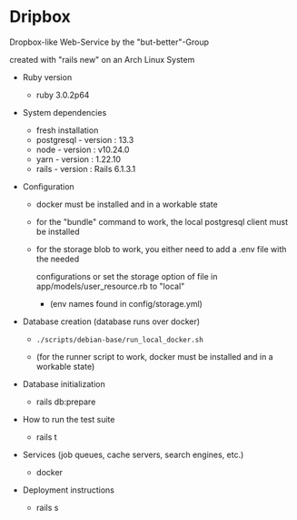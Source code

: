 # Dripbox

Dropbox-like Web-Service
by the "but-better"-Group

created with "rails new" on an Arch Linux System

* Ruby version
    - ruby 3.0.2p64

* System dependencies
    - fresh installation
    - postgresql - version : 13.3
    - node - version :  v10.24.0
    - yarn - version : 1.22.10
    - rails - version : Rails 6.1.3.1


* Configuration
    - docker must be installed and in a workable state
    - for the "bundle" command to work, the local postgresql client must be installed
    - for the storage blob to work, you either need to add a .env file with the needed

      configurations or set the storage option of file in app/models/user_resource.rb to "local"
      - (env names found in config/storage.yml)


* Database creation (database runs over docker)
    - ```./scripts/debian-base/run_local_docker.sh```

    - (for the runner script to work,
        docker must be installed and in a workable state)


* Database initialization
    - rails db:prepare


* How to run the test suite
    - rails t


* Services (job queues, cache servers, search engines, etc.)
    - docker


* Deployment instructions
    - rails s


